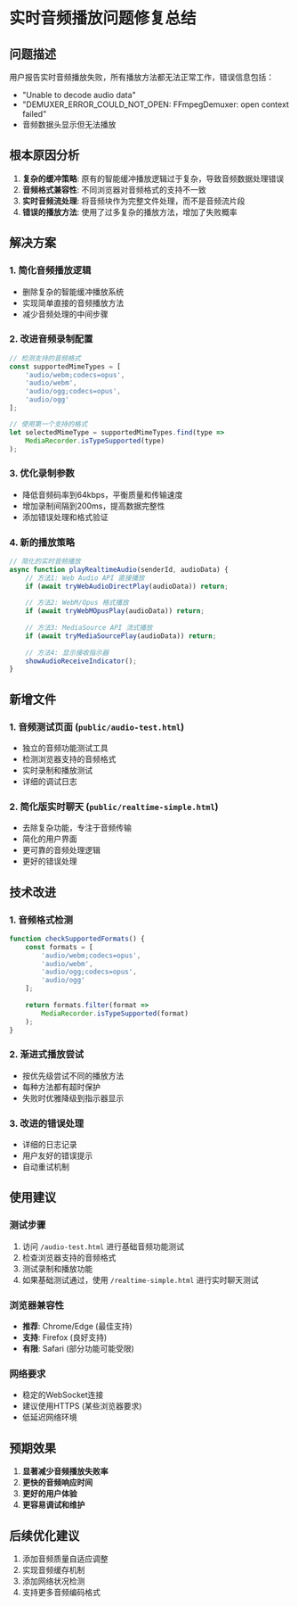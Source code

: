 # 实时音频播放问题修复总结

## 问题描述
用户报告实时音频播放失败，所有播放方法都无法正常工作，错误信息包括：
- "Unable to decode audio data"
- "DEMUXER_ERROR_COULD_NOT_OPEN: FFmpegDemuxer: open context failed"
- 音频数据头显示但无法播放

## 根本原因分析
1. **复杂的缓冲策略**: 原有的智能缓冲播放逻辑过于复杂，导致音频数据处理错误
2. **音频格式兼容性**: 不同浏览器对音频格式的支持不一致
3. **实时音频流处理**: 将音频块作为完整文件处理，而不是音频流片段
4. **错误的播放方法**: 使用了过多复杂的播放方法，增加了失败概率

## 解决方案

### 1. 简化音频播放逻辑
- 删除复杂的智能缓冲播放系统
- 实现简单直接的音频播放方法
- 减少音频处理的中间步骤

### 2. 改进音频录制配置
```javascript
// 检测支持的音频格式
const supportedMimeTypes = [
    'audio/webm;codecs=opus',
    'audio/webm',
    'audio/ogg;codecs=opus',
    'audio/ogg'
];

// 使用第一个支持的格式
let selectedMimeType = supportedMimeTypes.find(type => 
    MediaRecorder.isTypeSupported(type)
);
```

### 3. 优化录制参数
- 降低音频码率到64kbps，平衡质量和传输速度
- 增加录制间隔到200ms，提高数据完整性
- 添加错误处理和格式验证

### 4. 新的播放策略
```javascript
// 简化的实时音频播放
async function playRealtimeAudio(senderId, audioData) {
    // 方法1: Web Audio API 直接播放
    if (await tryWebAudioDirectPlay(audioData)) return;
    
    // 方法2: WebM/Opus 格式播放
    if (await tryWebMOpusPlay(audioData)) return;
    
    // 方法3: MediaSource API 流式播放
    if (await tryMediaSourcePlay(audioData)) return;
    
    // 方法4: 显示接收指示器
    showAudioReceiveIndicator();
}
```

## 新增文件

### 1. 音频测试页面 (`public/audio-test.html`)
- 独立的音频功能测试工具
- 检测浏览器支持的音频格式
- 实时录制和播放测试
- 详细的调试日志

### 2. 简化版实时聊天 (`public/realtime-simple.html`)
- 去除复杂功能，专注于音频传输
- 简化的用户界面
- 更可靠的音频处理逻辑
- 更好的错误处理

## 技术改进

### 1. 音频格式检测
```javascript
function checkSupportedFormats() {
    const formats = [
        'audio/webm;codecs=opus',
        'audio/webm',
        'audio/ogg;codecs=opus',
        'audio/ogg'
    ];
    
    return formats.filter(format => 
        MediaRecorder.isTypeSupported(format)
    );
}
```

### 2. 渐进式播放尝试
- 按优先级尝试不同的播放方法
- 每种方法都有超时保护
- 失败时优雅降级到指示器显示

### 3. 改进的错误处理
- 详细的日志记录
- 用户友好的错误提示
- 自动重试机制

## 使用建议

### 测试步骤
1. 访问 `/audio-test.html` 进行基础音频功能测试
2. 检查浏览器支持的音频格式
3. 测试录制和播放功能
4. 如果基础测试通过，使用 `/realtime-simple.html` 进行实时聊天测试

### 浏览器兼容性
- **推荐**: Chrome/Edge (最佳支持)
- **支持**: Firefox (良好支持)
- **有限**: Safari (部分功能可能受限)

### 网络要求
- 稳定的WebSocket连接
- 建议使用HTTPS (某些浏览器要求)
- 低延迟网络环境

## 预期效果
1. **显著减少音频播放失败率**
2. **更快的音频响应时间**
3. **更好的用户体验**
4. **更容易调试和维护**

## 后续优化建议
1. 添加音频质量自适应调整
2. 实现音频缓存机制
3. 添加网络状况检测
4. 支持更多音频编码格式